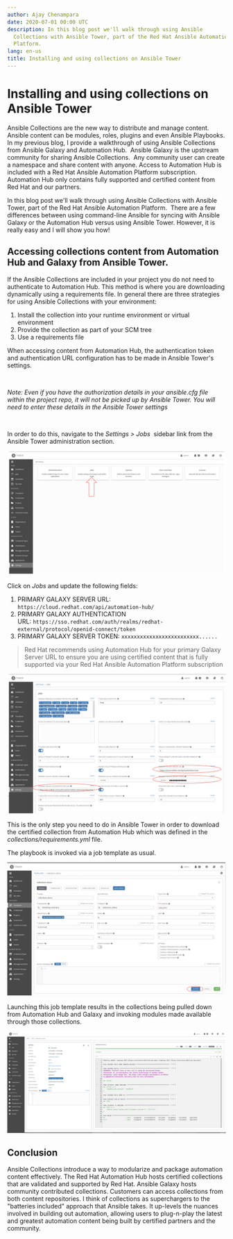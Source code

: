 ```yaml
---
author: Ajay Chenampara
date: 2020-07-01 00:00 UTC
description: In this blog post we'll walk through using Ansible
  Collections with Ansible Tower, part of the Red Hat Ansible Automation
  Platform.
lang: en-us
title: Installing and using collections on Ansible Tower
---
```


# Installing and using collections on Ansible Tower

Ansible Collections are the new way to distribute and manage content.
Ansible content can be modules, roles, plugins and even Ansible
Playbooks. In my previous blog, I
provide a walkthrough of using Ansible Collections from Ansible Galaxy
and Automation Hub.  Ansible Galaxy is the upstream community for
sharing Ansible Collections.  Any community user can create a namespace
and share content with anyone. Access to Automation Hub is included with
a Red Hat Ansible Automation Platform subscription. Automation Hub only
contains fully supported and certified content from Red Hat and our
partners.

In this blog post we'll walk through using Ansible Collections with
Ansible Tower, part of the Red Hat Ansible Automation Platform.  There
are a few differences between using command-line Ansible for syncing
with Ansible Galaxy or the Automation Hub versus using Ansible Tower.
However, it is really easy and I will show you how!

## Accessing collections content from Automation Hub and Galaxy from Ansible Tower.

If the Ansible Collections are included in your project you do not need
to authenticate to Automation Hub. This method is where you are
downloading dynamically using a requirements file.
In general there are three strategies for using Ansible Collections with
your environment:

1.  Install the collection into your runtime environment or virtual
    environment
2.  Provide the collection as part of your SCM tree 
3.  Use a requirements file

When accessing content from Automation Hub, the authentication token and
authentication URL configuration has to be made in Ansible Tower's
settings. 

 

*Note: Even if you have the authorization details in your ansible.cfg
file within the project repo, it will not be picked up by Ansible Tower.
You will need to enter these details in the Ansible Tower settings*

 

In order to do this, navigate to the *Settings > Jobs*  sidebar link
from the Ansible Tower administration section.

![tower jobs ui](/images/posts/archive/tower-jobs-ui.png)

Click on *Jobs* and update the following fields:

1.  PRIMARY GALAXY SERVER URL: `https://cloud.redhat.com/api/automation-hub/`
2.  PRIMARY GALAXY AUTHENTICATION URL: `https://sso.redhat.com/auth/realms/redhat-external/protocol/openid-connect/token`
3.  PRIMARY GALAXY SERVER TOKEN: `xxxxxxxxxxxxxxxxxxxxxxxxx......`


> Red Hat recommends using Automation Hub for your primary Galaxy Server URL to ensure you are using certified content that is fully supported via your Red Hat Ansible Automation Platform subscription

![tower ui screenshot](/images/posts/archive/tower-galaxy-connect-parameters.png)

This is the only step you need to do in Ansible Tower in order to
download the certified collection from Automation Hub which was defined
in the *collections/requirements.yml* file.

The playbook is invoked via a job template as usual.

![tower ui screenshot](/images/posts/archive/tower-ui-demo-collections.png)

Launching this job template results in the collections being pulled down
from Automation Hub and Galaxy and invoking modules made available
through those collections.

![ajay collections](/images/posts/archive/ajay-blog-collections.png)

## Conclusion

Ansible Collections introduce a way to modularize and package automation
content effectively. The Red Hat Automation Hub hosts certified
collections that are validated and supported by Red Hat. Ansible Galaxy
hosts community contributed collections. Customers can access
collections from both content repositories. I think of collections as
superchargers to the "batteries included" approach that Ansible takes.
It up-levels the nuances involved in building out automation, allowing
users to plug-n-play the latest and greatest automation content being
built by certified partners and the community.
